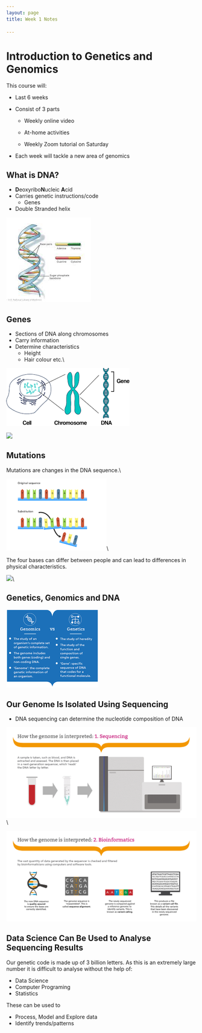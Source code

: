 ```yaml
---
layout: page
title: Week 1 Notes

---
```

# Introduction to Genetics and Genomics

This course will:

- Last 6 weeks
- Consist of 3 parts

  - Weekly online video

  - At-home activities

  - Weekly Zoom tutorial on Saturday
- Each week will tackle a new area of genomics

## What is DNA?

- **D**eoxyribo**N**ucleic **A**cid
- Carries genetic instructions/code
  - Genes
- Double Stranded helix

![](images/dna_diagram.jpeg)

## Genes

- Sections of DNA along chromosomes
- Carry information
- Determine characteristics
  - Height
  - Hair colour etc.\

![](images/genechromosome.png)

![](images/chromosomes.png)

## Mutations

Mutations are changes in the DNA sequence.\

![](images/pointmutation.png)\

The four bases can differ between people and can lead to differences in physical characteristics.

![](images/eyecolor.png)\

## Genetics, Genomics and DNA

![](images/geneticsgenomics.png)

## Our Genome Is Isolated Using Sequencing

- DNA sequencing can determine the nucleotide composition of DNA

![](images/sequencing1.png)\

![](images/sequencing2.png)

## Data Science Can Be Used to Analyse Sequencing Results

Our genetic code is made up of 3 billion letters. As this is an extremely large number it is difficult to analyse without the help of:

- Data Science
- Computer Programing
- Statistics

These can be used to 

- Process, Model and Explore data
- Identify trends/patterns

